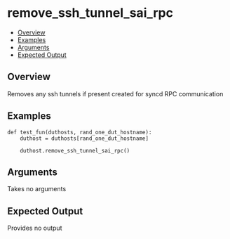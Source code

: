 # remove_ssh_tunnel_sai_rpc

- [Overview](#overview)
- [Examples](#examples)
- [Arguments](#arguments)
- [Expected Output](#expected-output)

## Overview
Removes any ssh tunnels if present created for syncd RPC communication

## Examples
```
def test_fun(duthosts, rand_one_dut_hostname):
    duthost = duthosts[rand_one_dut_hostname]

    duthost.remove_ssh_tunnel_sai_rpc()
```

## Arguments
Takes no arguments

## Expected Output
Provides no output
